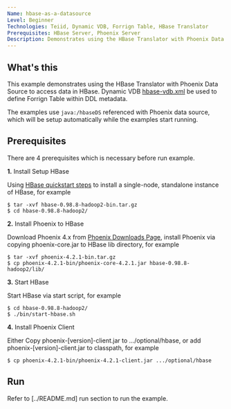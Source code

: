 ```yaml
---
Name: hbase-as-a-datasource 
Level: Beginner
Technologies: Teiid, Dynamic VDB, Forrign Table, HBase Translator
Prerequisites: HBase Server, Phoenix Server
Description: Demonstrates using the HBase Translator with Phoenix Data Source to access data in HBase
---
```


## What's this

This example demonstrates using the HBase Translator with Phoenix Data Source to access data in HBase. Dynamic VDB [hbase-vdb.xml](src/main/resources/hbase-vdb.xml) be used to define Forrign Table within DDL metadata.

The examples use `java:/hbaseDS` referenced with Phoenix data source, which will be setup automatically while the examples start running.

## Prerequisites

There are 4 prerequisites which is necessary before run example.

**1.** Install Setup HBase

Using [HBase quickstart steps](http://hbase.apache.org/book.html#quickstart) to install a single-node, standalone instance of HBase, for example

~~~
$ tar -xvf hbase-0.98.8-hadoop2-bin.tar.gz
$ cd hbase-0.98.8-hadoop2/
~~~

**2.** Install Phoenix to HBase 

Download Phoenix 4.x from [Phoenix Downloads Page](http://phoenix.apache.org/download.html), install Phoenix via copying phoenix-core.jar to HBase lib directory, for example

~~~
$ tar -xvf phoenix-4.2.1-bin.tar.gz
$ cp phoenix-4.2.1-bin/phoenix-core-4.2.1.jar hbase-0.98.8-hadoop2/lib/
~~~

**3.** Start HBase 

Start HBase via start script, for example

~~~
$ cd hbase-0.98.8-hadoop2/
$ ./bin/start-hbase.sh
~~~

**4.** Install Phoenix Client

Either Copy phoenix-[version]-client.jar to .../optional/hbase, or add phoenix-[version]-client.jar to classpath, for example

~~~
$ cp phoenix-4.2.1-bin/phoenix-4.2.1-client.jar .../optional/hbase
~~~

## Run

Refer to [../README.md] run section to run the example.

